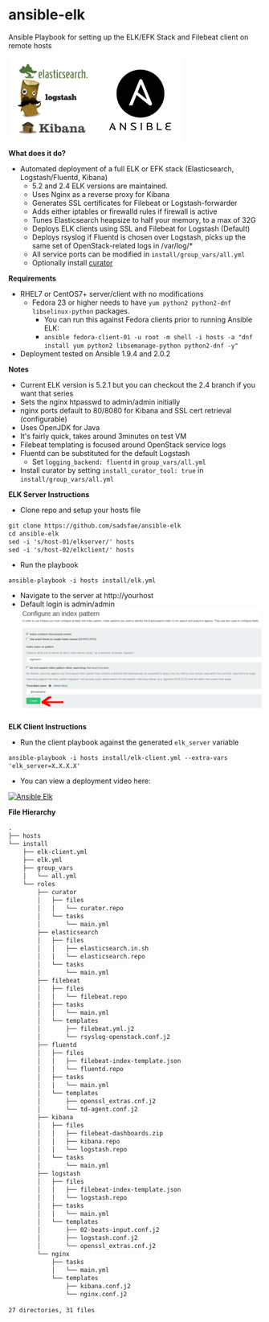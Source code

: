 ansible-elk
===========
Ansible Playbook for setting up the ELK/EFK Stack and Filebeat client on remote hosts

![ELK](/image/ansible-elk.png?raw=true)

**What does it do?**
   - Automated deployment of a full ELK or EFK stack (Elasticsearch, Logstash/Fluentd, Kibana)
     * 5.2 and 2.4 ELK versions are maintained.
     * Uses Nginx as a reverse proxy for Kibana
     * Generates SSL certificates for Filebeat or Logstash-forwarder
     * Adds either iptables or firewalld rules if firewall is active
     * Tunes Elasticsearch heapsize to half your memory, to a max of 32G
     * Deploys ELK clients using SSL and Filebeat for Logstash (Default)
     * Deploys rsyslog if Fluentd is chosen over Logstash, picks up
       the same set of OpenStack-related logs in /var/log/*
     * All service ports can be modified in ```install/group_vars/all.yml```
     * Optionally install [curator](https://www.elastic.co/guide/en/elasticsearch/client/curator/current/index.html)

**Requirements**
   - RHEL7 or CentOS7+ server/client with no modifications
     - Fedora 23 or higher needs to have ```yum python2 python2-dnf libselinux-python``` packages.
       * You can run this against Fedora clients prior to running Ansible ELK:
       - ```ansible fedora-client-01 -u root -m shell -i hosts -a "dnf install yum python2 libsemanage-python python2-dnf -y"```
   - Deployment tested on Ansible 1.9.4 and 2.0.2

**Notes**
   - Current ELK version is 5.2.1 but you can checkout the 2.4 branch if you want that series
   - Sets the nginx htpasswd to admin/admin initially
   - nginx ports default to 80/8080 for Kibana and SSL cert retrieval (configurable)
   - Uses OpenJDK for Java
   - It's fairly quick, takes around 3minutes on test VM
   - Filebeat templating is focused around OpenStack service logs
   - Fluentd can be substituted for the default Logstash
     - Set ```logging_backend: fluentd``` in ```group_vars/all.yml```
   - Install curator by setting ```install_curator_tool: true``` in ```install/group_vars/all.yml```

**ELK Server Instructions**
   - Clone repo and setup your hosts file
```
git clone https://github.com/sadsfae/ansible-elk
cd ansible-elk
sed -i 's/host-01/elkserver/' hosts
sed -i 's/host-02/elkclient/' hosts
```
   - Run the playbook
```
ansible-playbook -i hosts install/elk.yml
```
   - Navigate to the server at http://yourhost
   - Default login is admin/admin
![ELK](/image/elk-index.png?raw=true "Click the green button.")

**ELK Client Instructions**
   - Run the client playbook against the generated ``elk_server`` variable
```
ansible-playbook -i hosts install/elk-client.yml --extra-vars 'elk_server=X.X.X.X'
```
   - You can view a deployment video here:


[![Ansible Elk](http://img.youtube.com/vi/6is6Ecxc2zE/0.jpg)](http://www.youtube.com/watch?v=6is6Ecxc2zE "Deploying ELK with Ansible")


**File Hierarchy**
```
.
├── hosts
└── install
    ├── elk-client.yml
    ├── elk.yml
    ├── group_vars
    │   └── all.yml
    └── roles
        ├── curator
        │   ├── files
        │   │   └── curator.repo
        │   └── tasks
        │       └── main.yml
        ├── elasticsearch
        │   ├── files
        │   │   ├── elasticsearch.in.sh
        │   │   └── elasticsearch.repo
        │   └── tasks
        │       └── main.yml
        ├── filebeat
        │   ├── files
        │   │   └── filebeat.repo
        │   ├── tasks
        │   │   └── main.yml
        │   └── templates
        │       ├── filebeat.yml.j2
        │       └── rsyslog-openstack.conf.j2
        ├── fluentd
        │   ├── files
        │   │   ├── filebeat-index-template.json
        │   │   └── fluentd.repo
        │   ├── tasks
        │   │   └── main.yml
        │   └── templates
        │       ├── openssl_extras.cnf.j2
        │       └── td-agent.conf.j2
        ├── kibana
        │   ├── files
        │   │   ├── filebeat-dashboards.zip
        │   │   ├── kibana.repo
        │   │   └── logstash.repo
        │   └── tasks
        │       └── main.yml
        ├── logstash
        │   ├── files
        │   │   ├── filebeat-index-template.json
        │   │   └── logstash.repo
        │   ├── tasks
        │   │   └── main.yml
        │   └── templates
        │       ├── 02-beats-input.conf.j2
        │       ├── logstash.conf.j2
        │       └── openssl_extras.cnf.j2
        └── nginx
            ├── tasks
            │   └── main.yml
            └── templates
                ├── kibana.conf.j2
                └── nginx.conf.j2

27 directories, 31 files
```
